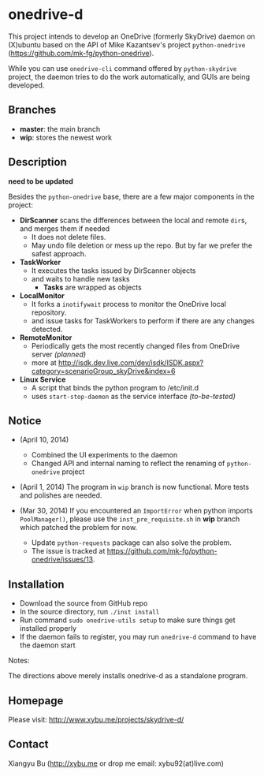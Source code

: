 onedrive-d
==================
This project intends to develop an OneDrive (formerly SkyDrive) daemon on (X)ubuntu based on the API of Mike Kazantsev's project `python-onedrive` (https://github.com/mk-fg/python-onedrive).

While you can use `onedrive-cli` command offered by `python-skydrive` project, the daemon tries to do the work automatically, and GUIs are being developed.

Branches
--------
 * **master**: the main branch
 * **wip**: stores the newest work

Description
-----------

**need to be updated**

Besides the `python-onedrive` base, there are a few major components in the project:

 * **DirScanner** scans the differences between the local and remote `dir`s, and merges them if needed
 	 * It does not delete files.
 	 * May undo file deletion or mess up the repo. But by far we prefer the safest approach.
 * **TaskWorker**
 	 * It executes the tasks issued by DirScanner objects
 	 * and waits to handle new tasks
 	 	 * **Tasks** are wrapped as objects
 * **LocalMonitor**
 	 * It forks a `inotifywait` process to monitor the OneDrive local repository.
 	 * and issue tasks for TaskWorkers to perform if there are any changes detected.
 * **RemoteMonitor**
 	 * Periodically gets the most recently changed files from OneDrive server _(planned)_
 	 * more at http://isdk.dev.live.com/dev/isdk/ISDK.aspx?category=scenarioGroup_skyDrive&index=6
 * **Linux Service**
 	 * A script that binds the python program to /etc/init.d
 	 * uses `start-stop-daemon` as the service interface _(to-be-tested)_

Notice
--------

* (April 10, 2014) 
	 * Combined the UI experiments to the daemon
	 * Changed API and internal naming to reflect the renaming of `python-onedrive` project

* (April 1, 2014) The program in `wip` branch is now functional. More tests and polishes are needed.

* (Mar 30, 2014) If you encountered an `ImportError` when python imports `PoolManager()`, please use the `inst_pre_requisite.sh` in **wip** branch which patched the problem for now.
	 * Update `python-requests` package can also solve the problem.
	 * The issue is tracked at https://github.com/mk-fg/python-onedrive/issues/13.

Installation
--------------

 - Download the source from GitHub repo
 - In the source directory, run `./inst install`
 - Run command `sudo onedrive-utils setup` to make sure things get installed properly
 - If the daemon fails to register, you may run `onedrive-d` command to have the daemon start
 
 Notes:
 
 The directions above merely installs onedrive-d as a standalone program.

Homepage
-----------
Please visit: http://www.xybu.me/projects/skydrive-d/


Contact
--------
Xiangyu Bu (http://xybu.me or drop me email: xybu92(at)live.com)
